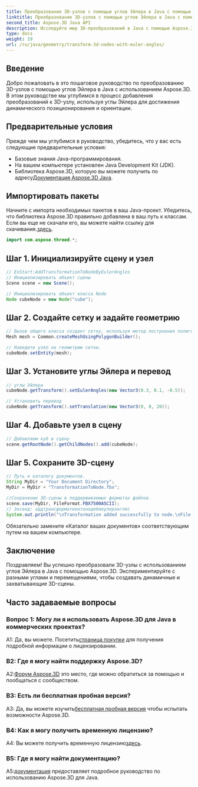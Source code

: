 ```yaml
---
title: Преобразование 3D-узлов с помощью углов Эйлера в Java с помощью Aspose.3D
linktitle: Преобразование 3D-узлов с помощью углов Эйлера в Java с помощью Aspose.3D
second_title: Aspose.3D Java API
description: Исследуйте мир 3D-преобразований в Java с помощью Aspose.3D. Следуйте нашему пошаговому руководству, чтобы добавить динамические углы Эйлера к вашим 3D-узлам.
type: docs
weight: 19
url: /ru/java/geometry/transform-3d-nodes-with-euler-angles/
---
```

## Введение

Добро пожаловать в это пошаговое руководство по преобразованию 3D-узлов с помощью углов Эйлера в Java с использованием Aspose.3D. В этом руководстве мы углубимся в процесс добавления преобразований к 3D-узлу, используя углы Эйлера для достижения динамического позиционирования и ориентации.

## Предварительные условия

Прежде чем мы углубимся в руководство, убедитесь, что у вас есть следующие предварительные условия:

- Базовые знания Java-программирования.
- На вашем компьютере установлен Java Development Kit (JDK).
-  Библиотека Aspose.3D, которую вы можете получить по адресу[Документация Aspose.3D Java](https://reference.aspose.com/3d/java/).

## Импортировать пакеты

 Начните с импорта необходимых пакетов в ваш Java-проект. Убедитесь, что библиотека Aspose.3D правильно добавлена в ваш путь к классам. Если вы еще не скачали его, вы можете найти ссылку для скачивания.[здесь](https://releases.aspose.com/3d/java/).

```java
import com.aspose.threed.*;
```

## Шаг 1. Инициализируйте сцену и узел

```java
// ExStart:AddTransformationToNodeByEulerAngles
// Инициализировать объект сцены
Scene scene = new Scene();

// Инициализировать объект класса Node
Node cubeNode = new Node("cube");
```

## Шаг 2. Создайте сетку и задайте геометрию

```java
// Вызов общего класса создает сетку, используя метод построения полигонов, чтобы установить экземпляр сетки.
Mesh mesh = Common.createMeshUsingPolygonBuilder();

// Наведите узел на геометрию сетки.
cubeNode.setEntity(mesh);
```

## Шаг 3. Установите углы Эйлера и перевод

```java
// углы Эйлера
cubeNode.getTransform().setEulerAngles(new Vector3(0.3, 0.1, -0.5));

// Установить перевод
cubeNode.getTransform().setTranslation(new Vector3(0, 0, 20));
```

## Шаг 4. Добавьте узел в сцену

```java
// Добавляем куб в сцену
scene.getRootNode().getChildNodes().add(cubeNode);
```

## Шаг 5. Сохраните 3D-сцену

```java
// Путь к каталогу документов.
String MyDir = "Your Document Directory";
MyDir = MyDir + "TransformationToNode.fbx";

//Сохранение 3D-сцены в поддерживаемых форматах файлов.
scene.save(MyDir, FileFormat.FBX7500ASCII);
// Эксенд: аддтрансформатионтонодебиеулеранглес
System.out.println("\nTransformation added successfully to node.\nFile saved at " + MyDir);
```

Обязательно замените «Каталог ваших документов» соответствующим путем на вашем компьютере.

## Заключение

Поздравляем! Вы успешно преобразовали 3D-узлы с использованием углов Эйлера в Java с помощью Aspose.3D. Экспериментируйте с разными углами и перемещениями, чтобы создавать динамичные и захватывающие 3D-сцены.

## Часто задаваемые вопросы

### Вопрос 1: Могу ли я использовать Aspose.3D для Java в коммерческих проектах?

 А1: Да, вы можете. Посетить[страница покупки](https://purchase.aspose.com/buy) для получения подробной информации о лицензировании.

### В2: Где я могу найти поддержку Aspose.3D?

 А2:[Форум Aspose.3D](https://forum.aspose.com/c/3d/18) это место, где можно обратиться за помощью и пообщаться с сообществом.

### В3: Есть ли бесплатная пробная версия?

 A3: Да, вы можете изучить[бесплатная пробная версия](https://releases.aspose.com/) чтобы испытать возможности Aspose.3D.

### В4: Как я могу получить временную лицензию?

 A4: Вы можете получить временную лицензию[здесь](https://purchase.aspose.com/temporary-license/).

### В5: Где я могу найти документацию?

 A5:[документация](https://reference.aspose.com/3d/java/) предоставляет подробное руководство по использованию Aspose.3D для Java.